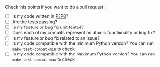 Check this points if you want to do a pull request :

 * [ ] Is my code written in [PEP8](https://www.python.org/dev/peps/pep-0008/)?
 * [ ] Are the tests passing?
 * [ ] Is my feature or bug fix unit tested?
 * [ ] Does each of my commits represent an atomic functionality or bug fix?
 * [ ] Is my feature or bug fix related to an issue?
 * [ ] Is my code compatible with the minimum Python version? You can run `make test-compat-min` to check
 * [ ] Is my code compatible with the maximum Python version? You can run `make test-compat-max` to check
